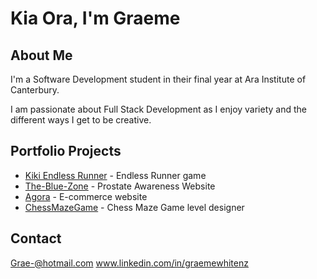 # Kia Ora, I'm Graeme

## About Me
I'm a Software Development student in their final year at Ara Institute of Canterbury.

I am passionate about Full Stack Development as I enjoy variety and the different ways I get to be creative.

## Portfolio Projects
- [Kiki Endless Runner](https://github.com/Grae-nz/Portfolio/tree/main/Kiki%20Endless%20Runner) - Endless Runner game
- [The-Blue-Zone](https://github.com/Grae-nz/Portfolio/tree/main/The-Blue-Zone) - Prostate Awareness Website 
- [Agora](https://github.com/Grae-nz/Portfolio/tree/main/Agora) - E-commerce website
- [ChessMazeGame](https://github.com/Grae-nz/Portfolio/tree/main/ChessMazeGame) - Chess Maze Game level designer 

## Contact
Grae-@hotmail.com
www.linkedin.com/in/graemewhitenz

